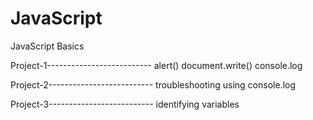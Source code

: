 # JavaScript
JavaScript Basics 

Project-1--------------------------
alert() 
document.write() 
console.log

Project-2--------------------------
troubleshooting using console.log

Project-3--------------------------
identifying variables